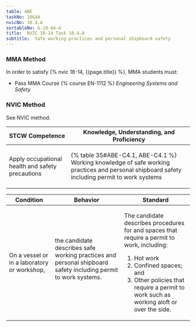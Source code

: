 ```yaml
---
table: ABE
taskNo: 10G4A
nvicNo: 10.4.A 
sortableNo: G-10-04-A
title:  NVIC 18-14 Task 10.4.A
subtitle:  Safe working practices and personal shipboard safety
---
```



### MMA Method

In order to satisfy  {% nvic 18-14, {{page.title}}  %}, MMA students must:

* Pass MMA Course {% course EN-1112 %}  *Engineering Systems and Safety*


### NVIC Method

<a onclick="togglevisibility('nvic_methods')" >See NVIC method.</a>

<div id='nvic_methods' class='hide'>

<table>
<thead>
<tr>
<th class='forty'> STCW Competence </th>
<th class='sixty'> Knowledge, Understanding, and Proficiency </th>
</tr>
</thead>




<tbody>
<tr><td markdown='1'>

Apply occupational health and safety precautions

</td><td markdown='1'>

{% table 35#ABE-C4.1, ABE-C4.1 %} Working knowledge of safe working practices and personal shipboard safety including permit to work systems

</td></tr>


</tbody>
</table>


<table>
<thead>
<tr><th class='twenty'>  Condition </th><th class='twenty'> Behavior </th><th  class='sixty'>Standard </th></tr>
</thead>
<tbody >



<tr><td markdown='1'>

On a vessel or in a laboratory or workshop,

</td><td markdown='1'>

the candidate describes safe working practices and personal shipboard safety including permit to work systems.

<br>

<div class="tooltip" markdown='1'>



</div>


</td><td markdown='1'>

The candidate describes procedures for and spaces that require a permit to work, including: 

1. Hot work
2. Confined spaces; and 
3. Other policies that require a permit to work such as working aloft or over the side. 

</td></tr>
</tbody>
</table>
</div>
